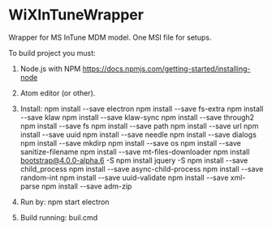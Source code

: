 # WiXInTuneWrapper
Wrapper for MS InTune MDM model. One MSI file for setups.

To build project you must:
1. Node.js with NPM https://docs.npmjs.com/getting-started/installing-node
2. Atom editor (or other).
3. Install: 
	npm install --save electron
	npm install --save fs-extra
	npm install --save klaw
	npm install --save klaw-sync
	npm install --save through2
	npm install --save fs
	npm install --save path
	npm install --save url
	npm install --save uuid
	npm install --save needle
	npm install --save dialogs
	npm install --save mkdirp
	npm install --save os
	npm install --save sanitize-filename
	npm install --save mt-files-downloader
	npm install bootstrap@4.0.0-alpha.6 -S
	npm install jquery -S
	npm install --save child_process
	npm install --save async-child-process
	npm install --save random-int
	npm install --save uuid-validate
	npm install --save xml-parse
	npm install --save adm-zip
	
4. Run by: npm start electron
5. Build running: buil.cmd
